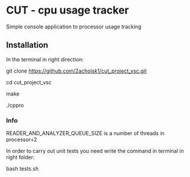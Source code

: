 # CUT - cpu usage tracker
Simple console application to processor usage tracking
## Installation

In the terminal in right direction:

git clone https://github.com/2acholsk1/cut_project_vsc.git

cd cut_project_vsc

make

./cppro

### Info

READER_AND_ANALYZER_QUEUE_SIZE is a number of threads in processor+2

In order to carry out unit tests you need write the command in terminal in right folder:

bash tests.sh